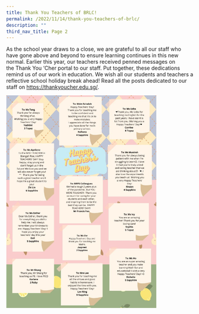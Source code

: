 ```yaml
---
title: Thank You Teachers of BRLC!
permalink: /2022/11/14/thank-you-teachers-of-brlc/
description: ""
third_nav_title: Page 2
---
```

<p>As the school year draws to a close, we are grateful to all our staff who have gone above and beyond to ensure learning continues in this new normal. Earlier this year, our teachers received penned messages on the&nbsp;Thank&nbsp;You&nbsp;‘Cher&nbsp;portal to our staff. Put together, these dedications remind us of our work in education. We wish all our students and teachers a reflective school holiday break ahead! Read all the posts dedicated to our staff on&nbsp;<a href="https://thankyoucher.edu.sg/" target="_blank" rel="noreferrer noopener">https://thankyoucher.edu.sg/</a>.</p>
<img style="width: 80%;" src="/images/htd.jpg">